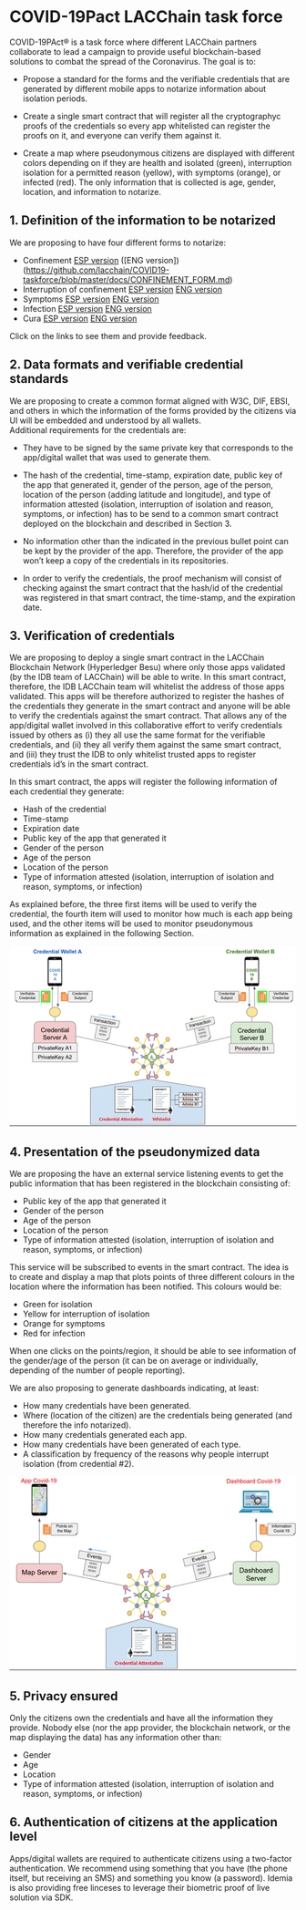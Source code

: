 # COVID-19Pact LACChain task force

COVID-19PAct® is a task force where different LACChain partners collaborate to lead a campaign to provide useful blockchain-based solutions to combat the spread of the Coronavirus. The goal is to:

* Propose a standard for the forms and the verifiable credentials that are generated by different mobile apps to notarize information about isolation periods.

* Create a single smart contract that will register all the cryptographyc proofs of the credentials so every app whitelisted can register the proofs on it, and everyone can verify them against it.

* Create a map where pseudonymous citizens are displayed with different colors depending on if they are health and isolated (green), interruption isolation for a permitted reason (yellow), with symptoms (orange), or infected (red). The only information that is collected is age, gender, location, and information to notarize.

## 1. Definition of the information to be notarized 

We are proposing to have four different forms to notarize: 

* Confinement [ESP version](https://github.com/lacchain/COVID19-taskforce/blob/master/docs/FORM_CONFINAMIENTO.md) ([ENG version])(https://github.com/lacchain/COVID19-taskforce/blob/master/docs/CONFINEMENT_FORM.md) 
* Interruption of confinement [ESP version](https://github.com/lacchain/COVID19-taskforce/blob/master/docs/FORM_INTERRUPCION.md) [ENG version](https://github.com/lacchain/COVID19-taskforce/blob/master/docs/CONFINEMENT_INTERRUPTION_FORM.md) 
* Symptoms [ESP version](https://github.com/lacchain/COVID19-taskforce/blob/master/docs/FORM_SINTOMAS.md) [ENG version](https://github.com/lacchain/COVID19-taskforce/blob/master/docs/SYMPTOMS_FORM.md) 
* Infection [ESP version](https://github.com/lacchain/COVID19-taskforce/blob/master/docs/FORM_INFECCION.md) [ENG version](https://github.com/lacchain/COVID19-taskforce/blob/master/docs/INFECTION_FORM.md) 
* Cura [ESP version](https://github.com/lacchain/COVID19-taskforce/blob/master/docs/FORM_CURA.md) [ENG version](https://github.com/lacchain/COVID19-taskforce/blob/master/docs/RECOVERY_FORM.md)

Click on the links to see them and provide feedback. 

## 2. Data formats and verifiable credential standards 

We are proposing to create a common format aligned with W3C, DIF, EBSI, and others in which the information of the forms provided by the citizens via UI will be embedded and understood by all wallets.  
Additional requirements for the credentials are: 

* They have to be signed by the same private key that corresponds to the app/digital wallet that was used to generate them. 

* The hash of the credential, time-stamp, expiration date, public key of the app that generated it, gender of the person, age of the person, location of the person (adding latitude and longitude), and type of information attested (isolation, interruption of isolation and reason, symptoms, or infection) has to be send to a common smart contract deployed on the blockchain and described in Section 3. 

* No information other than the indicated in the previous bullet point can be kept by the provider of the app. Therefore, the provider of the app won’t keep a copy of the credentials in its repositories. 

* In order to verify the credentials, the proof mechanism will consist of checking against the smart contract that the hash/id of the credential was registered in that smart contract, the time-stamp, and the expiration date. 

## 3. Verification of credentials

We are proposing to deploy a single smart contract in the LACChain Blockchain Network (Hyperledger Besu) where only those apps validated (by the IDB team of LACChain) will be able to write. In this smart contract, therefore, the IDB LACChain team will whitelist the address of those apps validated. This apps will be therefore authorized to register the hashes of the credentials they generate in the smart contract and anyone will be able to verify the credentials against the smart contract. That allows any of the app/digital wallet involved in this collaborative effort to verify credentials issued by others as (i) they all use the same format for the verifiable credentials, and (ii) they all verify them against the same smart contract, and (iii) they trust the IDB to only whitelist trusted apps to register credentials id’s in the smart contract.

In this smart contract, the apps will register the following information of each credential they generate: 

*	Hash of the credential 
*	Time-stamp 
*	Expiration date 
*	Public key of the app that generated it 
*	Gender of the person 
*	Age of the person 
*	Location of the person 
*	Type of information attested (isolation, interruption of isolation and reason, symptoms, or infection)  

As explained before, the three first items will be used to verify the credential, the fourth item will used to monitor how much is each app being used, and the other items will be used to monitor pseudonymous information as explained in the following Section. 

![Verification of credentials](/docs/verification_covid.png)

## 4. Presentation of the pseudonymized data
 
We are proposing the have an external service listening events to get the public information that has been registered in the blockchain consisting of: 

*	Public key of the app that generated it 
*	Gender of the person 
*	Age of the person 
*	Location of the person 
*	Type of information attested (isolation, interruption of isolation and reason, symptoms, or infection)  

This service will be subscribed to events in the smart contract. The idea is to create and display a map that plots points of three different colours in the location where the information has been notified. This colours would be: 

*	Green for isolation 
*	Yellow for interruption of isolation 
*	Orange for symptoms 
*	Red for infection 

When one clicks on the points/region, it should be able to see information of the gender/age of the person (it can be on average or individually, depending of the number of people reporting).

We are also proposing to generate dashboards indicating, at least: 

*	How many credentials have been generated. 
*	Where (location of the citizen) are the credentials being generated (and therefore the info notarized). 
*	How many credentials generated each app. 
*	How many credentials have been generated of each type. 
*	A classification by frequency of the reasons why people interrupt isolation (from credential #2). 

![Presentation of credentials](/docs/presentation_covid.png)

## 5. Privacy ensured

Only the citizens own the credentials and have all the information they provide. Nobody else (nor the app provider, the blockchain network, or the map displaying the data) has any information other than: 

*	Gender 
*	Age 
*	Location 
*	Type of information attested (isolation, interruption of isolation and reason, symptoms, or infection) 
 
## 6. Authentication of citizens at the application level

Apps/digital wallets are required to authenticate citizens using a two-factor authentication. We recommend using something that you have (the phone itself, but receiving an SMS) and something you know (a password). Idemia is also providing free linceses to leverage their biometric proof of live solution via SDK.





